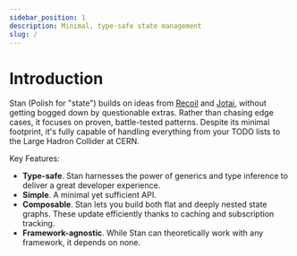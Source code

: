 ```yaml
---
sidebar_position: 1
description: Minimal, type-safe state management
slug: /
---
```


# Introduction

Stan (Polish for "state") builds on ideas from [Recoil](https://recoiljs.org) and [Jotai](https://jotai.org), without getting bogged down by questionable extras. Rather than chasing edge cases, it focuses on proven, battle-tested patterns. Despite its minimal footprint, it's fully capable of handling everything from your TODO lists to the Large Hadron Collider at CERN.

Key Features:

- **Type-safe**. Stan harnesses the power of generics and type inference to deliver a great developer experience.
- **Simple**. A minimal yet sufficient API.
- **Composable**. Stan lets you build both flat and deeply nested state graphs. These update efficiently thanks to caching and subscription tracking.
- **Framework-agnostic**. While Stan can theoretically work with any framework, it depends on none.

